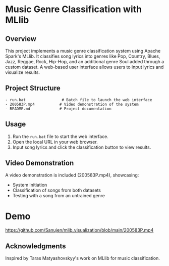 # Music Genre Classification with MLlib

## Overview
This project implements a music genre classification system using Apache Spark's MLlib. It classifies song lyrics into genres like Pop, Country, Blues, Jazz, Reggae, Rock, Hip-Hop, and an additional genre Soul added through a custom dataset. A web-based user interface allows users to input lyrics and visualize results.

## Project Structure
```
- run.bat                # Batch file to launch the web interface
- 200583P.mp4           # Video demonstration of the system
- README.md             # Project documentation
```

## Usage
1. Run the `run.bat` file to start the web interface.
2. Open the local URL in your web browser.
3. Input song lyrics and click the classification button to view results.

## Video Demonstration
A video demonstration is included (200583P.mp4), showcasing:
- System initiation
- Classification of songs from both datasets
- Testing with a song from an untrained genre

# Demo
https://github.com/Sanujen/mlib_visualization/blob/main/200583P.mp4

## Acknowledgments
Inspired by Taras Matyashovskyy's work on MLlib for music classification.

